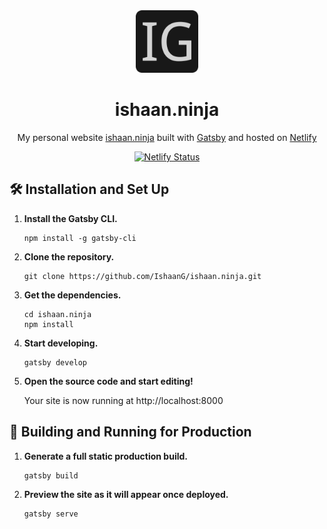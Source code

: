 <div align="center">
  <img alt="Logo" src="https://raw.githubusercontent.com/IshaanG/ishaan.ninja/master/src/assets/images/icon.png" width="100" />
</div>
<h1 align="center">
  ishaan.ninja
</h1>
<p align="center">
  My personal website <a href="https://ishaan.ninja/" target="_blank">ishaan.ninja</a> built with <a href="https://www.gatsbyjs.org/" target="_blank">Gatsby</a> and hosted on <a href="https://www.netlify.com/" target="_blank">Netlify</a>
</p>
<p align="center">
  <a href="https://app.netlify.com/sites/ishaan/deploys" target="_blank">
    <img src="https://api.netlify.com/api/v1/badges/bd482b4e-8a44-4ed8-ba9a-661ae09e95a0/deploy-status" alt="Netlify Status" />
  </a>
</p>

## 🛠 Installation and Set Up

1.  **Install the Gatsby CLI.**

    ```shell
    npm install -g gatsby-cli
    ```

2.  **Clone the repository.**

    ```shell
    git clone https://github.com/IshaanG/ishaan.ninja.git
    ```

3.  **Get the dependencies.**

    ```shell
    cd ishaan.ninja
    npm install
    ```

4.  **Start developing.**

    ```shell
    gatsby develop
    ```

5.  **Open the source code and start editing!**

    Your site is now running at http://localhost:8000

## 🚀 Building and Running for Production

1. **Generate a full static production build.**

   ```shell
   gatsby build
   ```

1. **Preview the site as it will appear once deployed.**

   ```shell
   gatsby serve
   ```
